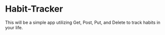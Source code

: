 # Habit-Tracker
 This will be a simple app utilizing Get, Post, Put, and Delete to track habits in your life. 
